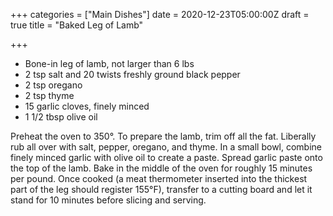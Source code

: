 +++
categories = ["Main Dishes"]
date = 2020-12-23T05:00:00Z
draft = true
title = "Baked Leg of Lamb"

+++
* Bone-in leg of lamb, not larger than 6 lbs 
* 2 tsp salt and 20 twists freshly ground black pepper 
* 2 tsp oregano 
* 2 tsp thyme 
* 15 garlic cloves, finely minced 
* 1 1/2 tbsp olive oil

Preheat the oven to 350°. To prepare the lamb, trim off all the fat. Liberally rub all over with salt, pepper, oregano, and thyme. In a small bowl, combine finely minced garlic with olive oil to create a paste. Spread garlic paste onto the top of the lamb. Bake in the middle of the oven for roughly 15 minutes per pound. Once cooked (a meat thermometer inserted into the thickest part of the leg should register 155°F), transfer to a cutting board and let it stand for 10 minutes before slicing and serving.